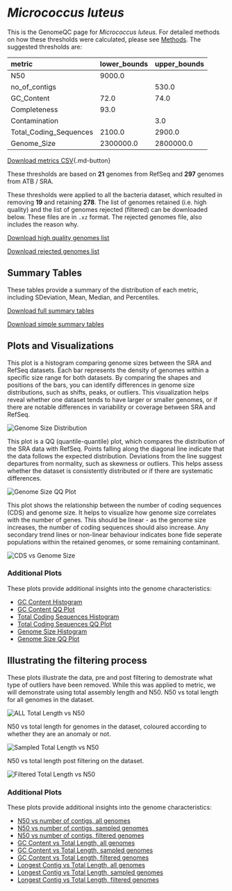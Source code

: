 # *Micrococcus luteus*

This is the GenomeQC page for *Micrococcus luteus*. For detailed methods on how these thresholds were calculated, please see [Methods](../../methods.md).
The suggested thresholds are: 

| metric                 | lower_bounds   | upper_bounds   |
|:-----------------------|:---------------|:---------------|
| N50                    | 9000.0         |                |
| no_of_contigs          |                | 530.0          |
| GC_Content             | 72.0           | 74.0           |
| Completeness           | 93.0           |                |
| Contamination          |                | 3.0            |
| Total_Coding_Sequences | 2100.0         | 2900.0         |
| Genome_Size            | 2300000.0      | 2800000.0      |

[Download metrics CSV](Micrococcus_luteus_metrics.csv){.md-button}


These thresholds are based on **21** genomes from RefSeq and **297** genomes from ATB / SRA.

These thresholds were applied to all the bacteria dataset, which resulted in removing **19** and retaining **278**.
The list of genomes retained (i.e. high quality) and the list of genomes rejected (filtered) can be downloaded below. These files are in `.xz` format. The rejected genomes file, also includes the reason why.

[Download high quality genomes list](Micrococcus_luteus_high_quality_genomes.csv.xz)


[Download rejected genomes list](Micrococcus_luteus_filtered_out_genomes.csv.xz)



## Summary Tables
These tables provide a summary of the distribution of each metric, including SDeviation, Mean, Median, and Percentiles.

[Download full summary tables](summary.csv)

[Download simple summary tables](selected_summary.csv)

## Plots and Visualizations

This plot is a histogram comparing genome sizes between the SRA and RefSeq datasets. Each bar represents the density of genomes within a specific size range for both datasets. By comparing the shapes and positions of the bars, you can identify differences in genome size distributions, such as shifts, peaks, or outliers. This visualization helps reveal whether one dataset tends to have larger or smaller genomes, or if there are notable differences in variability or coverage between SRA and RefSeq.

![Genome Size Distribution](Genome_Size_refseq_histogram_kde.png)

This plot is a QQ (quantile-quantile) plot, which compares the distribution of the SRA data with RefSeq. Points falling along the diagonal line indicate that the data follows the expected distribution. Deviations from the line suggest departures from normality, such as skewness or outliers. This helps assess whether the dataset is consistently distributed or if there are systematic differences.

![Genome Size QQ Plot](Genome_Size_refseq_qqplot.png)

This plot shows the relationship between the number of coding sequences (CDS) and genome size. It helps to visualize how genome size correlates with the number of genes. This should be linear - as the genome size increases, the number of coding sequences should also increase. Any secondary trend lines or non-linear behaviour indicates bone fide seperate populations within the retained genomes, or some remaining contaminant. 

![CDS vs Genome Size](Micrococcus_luteus_CDS_vs_Genome_Size.png)

### Additional Plots

These plots provide additional insights into the genome characteristics:

- [GC Content Histogram](GC_Content_refseq_histogram_kde.png)
- [GC Content QQ Plot](GC_Content_refseq_qqplot.png)
- [Total Coding Sequences Histogram](Total_Coding_Sequences_refseq_histogram_kde.png)
- [Total Coding Sequences QQ Plot](Total_Coding_Sequences_refseq_qqplot.png)
- [Genome Size Histogram](Genome_Size_refseq_histogram_kde.png)
- [Genome Size QQ Plot](Genome_Size_refseq_qqplot.png)
## Illustrating the filtering process
These plots illustrate the data, pre and post filtering to demostrate what type of outliers have been removed. While this was applied to metric, we will demonstrate using total assembly length and N50.
N50 vs total length for all genomes in the dataset.

![ALL Total Length vs N50](Micrococcus_luteus_all_total_length_N50.png)

N50 vs total length for genomes in the dataset, coloured according to whether they are an anomaly or not.

![Sampled Total Length vs N50](Micrococcus_luteus_sample_total_length_N50.png)

N50 vs total length post filtering on the dataset.

![Filtered Total Length vs N50](Micrococcus_luteus_filt_total_length_N50.png)

### Additional Plots

These plots provide additional insights into the genome characteristics:

- [N50 vs number of contigs, all genomes](Micrococcus_luteus_all_N50_number.png)
- [N50 vs number of contigs, sampled genomes](Micrococcus_luteus_sample_N50_number.png)
- [N50 vs number of contigs, filtered genomes](Micrococcus_luteus_filt_N50_number.png)
- [GC Content vs Total Length, all genomes](Micrococcus_luteus_all_total_length_GC_Content.png)
- [GC Content vs Total Length, sampled genomes](Micrococcus_luteus_sample_total_length_GC_Content.png)
- [GC Content vs Total Length, filtered genomes](Micrococcus_luteus_filt_total_length_GC_Content.png)
- [Longest Contig vs Total Length, all genomes](Micrococcus_luteus_all_total_length_longest.png)
- [Longest Contig vs Total Length, sampled genomes](Micrococcus_luteus_sample_total_length_longest.png)
- [Longest Contig vs Total Length, filtered genomes](Micrococcus_luteus_filt_total_length_longest.png)
